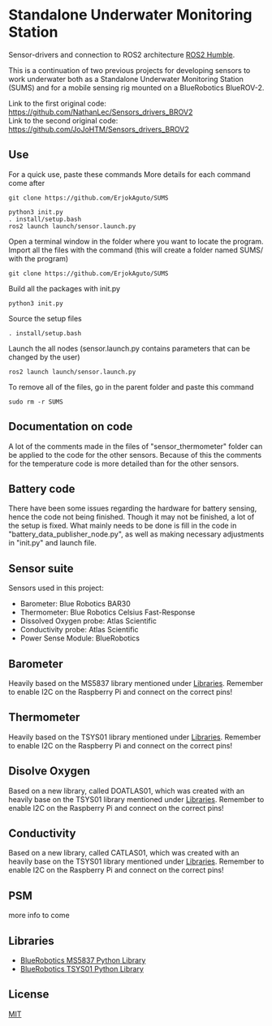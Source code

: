 # Standalone Underwater Monitoring Station

Sensor-drivers and connection to ROS2 architecture [ROS2 Humble](https://docs.ros.org/en/ros2_documentation/humble/index.html).


This is a continuation of two previous projects for developing sensors to work underwater both as a Standalone Underwater Monitoring Station (SUMS) and for a mobile sensing rig mounted on a BlueRobotics BlueROV-2.

Link to the first original code: https://github.com/NathanLec/Sensors_drivers_BROV2 \
Link to the second original code: https://github.com/JoJoHTM/Sensors_drivers_BROV2

## Use

For a quick use, paste these commands
More details for each command come after

	git clone https://github.com/ErjokAguto/SUMS

	python3 init.py
	. install/setup.bash
	ros2 launch launch/sensor.launch.py

Open a terminal window in the folder where you want to locate the program. 
Import all the files with the command (this will create a folder named SUMS/ with the program)

	git clone https://github.com/ErjokAguto/SUMS

Build all the packages with init.py

	python3 init.py
	
Source the setup files

	. install/setup.bash
	
Launch the all nodes (sensor.launch.py contains parameters that can be changed by the user)

	ros2 launch launch/sensor.launch.py



To remove all of the files, go in the parent folder and paste this command

	sudo rm -r SUMS
	
## Documentation on code

A lot of the comments made in the files of "sensor_thermometer" folder can be applied to the 
code for the other sensors. Because of this the comments for the temperature code is more
detailed than for the other sensors.

## Battery code

There have been some issues regarding the hardware for battery sensing, hence the code not 
being finished. Though it may not be finished, a lot of the setup is fixed. 
What mainly needs to be done is fill in the code in "battery_data_publisher_node.py", as
well as making necessary adjustments in "init.py" and launch file. 

## Sensor suite

Sensors used in this project:

* Barometer: Blue Robotics BAR30
* Thermometer: Blue Robotics Celsius Fast-Response
* Dissolved Oxygen probe: Atlas Scientific
* Conductivity probe: Atlas Scientific
* Power Sense Module: BlueRobotics

## Barometer

Heavily based on the MS5837 library mentioned under [Libraries](#libraries).
Remember to enable I2C on the Raspberry Pi and connect on the correct pins!

## Thermometer

Heavily based on the TSYS01 library mentioned under [Libraries](#libraries).
Remember to enable I2C on the Raspberry Pi and connect on the correct pins!

## Disolve Oxygen

Based on a new library, called DOATLAS01, which was created with an heavily base on the TSYS01 library mentioned under [Libraries](#libraries).
Remember to enable I2C on the Raspberry Pi and connect on the correct pins!

## Conductivity

Based on a new library, called CATLAS01, which was created with an heavily base on the TSYS01 library mentioned under [Libraries](#libraries).
Remember to enable I2C on the Raspberry Pi and connect on the correct pins!

## PSM

more info to come

## Libraries

* [BlueRobotics MS5837 Python Library](https://github.com/bluerobotics/ms5837-python)
* [BlueRobotics TSYS01 Python Library](https://github.com/bluerobotics/tsys01-python)

## License
[MIT](https://choosealicense.com/licenses/mit/)
